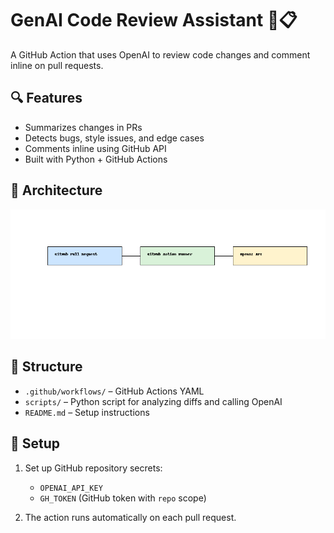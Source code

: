 # GenAI Code Review Assistant 🤖📋

A GitHub Action that uses OpenAI to review code changes and comment inline on pull requests.

## 🔍 Features

- Summarizes changes in PRs
- Detects bugs, style issues, and edge cases
- Comments inline using GitHub API
- Built with Python + GitHub Actions

## 🧠 Architecture

![Architecture](architecture.png)

## 📁 Structure

- `.github/workflows/` – GitHub Actions YAML
- `scripts/` – Python script for analyzing diffs and calling OpenAI
- `README.md` – Setup instructions

## 🚀 Setup

1. Set up GitHub repository secrets:
   - `OPENAI_API_KEY`
   - `GH_TOKEN` (GitHub token with `repo` scope)

2. The action runs automatically on each pull request.

